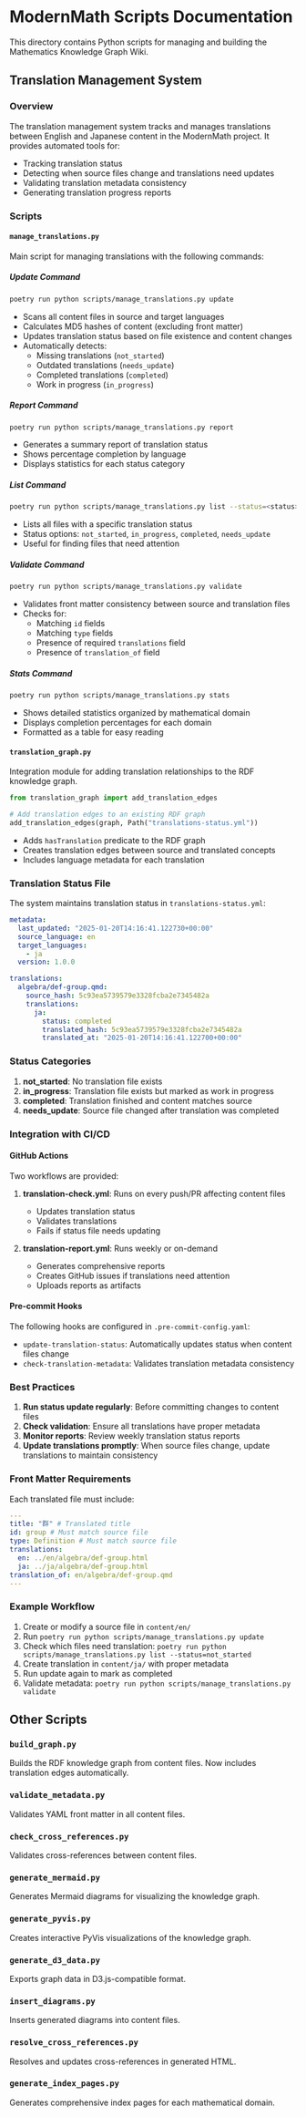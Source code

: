 # ModernMath Scripts Documentation

This directory contains Python scripts for managing and building the Mathematics Knowledge Graph Wiki.

## Translation Management System

### Overview

The translation management system tracks and manages translations between English and Japanese content in the ModernMath project. It provides automated tools for:

- Tracking translation status
- Detecting when source files change and translations need updates
- Validating translation metadata consistency
- Generating translation progress reports

### Scripts

#### `manage_translations.py`

Main script for managing translations with the following commands:

##### Update Command

```bash
poetry run python scripts/manage_translations.py update
```

- Scans all content files in source and target languages
- Calculates MD5 hashes of content (excluding front matter)
- Updates translation status based on file existence and content changes
- Automatically detects:
  - Missing translations (`not_started`)
  - Outdated translations (`needs_update`)
  - Completed translations (`completed`)
  - Work in progress (`in_progress`)

##### Report Command

```bash
poetry run python scripts/manage_translations.py report
```

- Generates a summary report of translation status
- Shows percentage completion by language
- Displays statistics for each status category

##### List Command

```bash
poetry run python scripts/manage_translations.py list --status=<status>
```

- Lists all files with a specific translation status
- Status options: `not_started`, `in_progress`, `completed`, `needs_update`
- Useful for finding files that need attention

##### Validate Command

```bash
poetry run python scripts/manage_translations.py validate
```

- Validates front matter consistency between source and translation files
- Checks for:
  - Matching `id` fields
  - Matching `type` fields
  - Presence of required `translations` field
  - Presence of `translation_of` field

##### Stats Command

```bash
poetry run python scripts/manage_translations.py stats
```

- Shows detailed statistics organized by mathematical domain
- Displays completion percentages for each domain
- Formatted as a table for easy reading

#### `translation_graph.py`

Integration module for adding translation relationships to the RDF knowledge graph.

```python
from translation_graph import add_translation_edges

# Add translation edges to an existing RDF graph
add_translation_edges(graph, Path("translations-status.yml"))
```

- Adds `hasTranslation` predicate to the RDF graph
- Creates translation edges between source and translated concepts
- Includes language metadata for each translation

### Translation Status File

The system maintains translation status in `translations-status.yml`:

```yaml
metadata:
  last_updated: "2025-01-20T14:16:41.122730+00:00"
  source_language: en
  target_languages:
    - ja
  version: 1.0.0

translations:
  algebra/def-group.qmd:
    source_hash: 5c93ea5739579e3328fcba2e7345482a
    translations:
      ja:
        status: completed
        translated_hash: 5c93ea5739579e3328fcba2e7345482a
        translated_at: "2025-01-20T14:16:41.122700+00:00"
```

### Status Categories

1. **not_started**: No translation file exists
2. **in_progress**: Translation file exists but marked as work in progress
3. **completed**: Translation finished and content matches source
4. **needs_update**: Source file changed after translation was completed

### Integration with CI/CD

#### GitHub Actions

Two workflows are provided:

1. **translation-check.yml**: Runs on every push/PR affecting content files
   - Updates translation status
   - Validates translations
   - Fails if status file needs updating

2. **translation-report.yml**: Runs weekly or on-demand
   - Generates comprehensive reports
   - Creates GitHub issues if translations need attention
   - Uploads reports as artifacts

#### Pre-commit Hooks

The following hooks are configured in `.pre-commit-config.yaml`:

- `update-translation-status`: Automatically updates status when content files change
- `check-translation-metadata`: Validates translation metadata consistency

### Best Practices

1. **Run status update regularly**: Before committing changes to content files
2. **Check validation**: Ensure all translations have proper metadata
3. **Monitor reports**: Review weekly translation status reports
4. **Update translations promptly**: When source files change, update translations to maintain consistency

### Front Matter Requirements

Each translated file must include:

```yaml
---
title: "群" # Translated title
id: group # Must match source file
type: Definition # Must match source file
translations:
  en: ../en/algebra/def-group.html
  ja: ../ja/algebra/def-group.html
translation_of: en/algebra/def-group.qmd
---
```

### Example Workflow

1. Create or modify a source file in `content/en/`
2. Run `poetry run python scripts/manage_translations.py update`
3. Check which files need translation: `poetry run python scripts/manage_translations.py list --status=not_started`
4. Create translation in `content/ja/` with proper metadata
5. Run update again to mark as completed
6. Validate metadata: `poetry run python scripts/manage_translations.py validate`

## Other Scripts

### `build_graph.py`

Builds the RDF knowledge graph from content files. Now includes translation edges automatically.

### `validate_metadata.py`

Validates YAML front matter in all content files.

### `check_cross_references.py`

Validates cross-references between content files.

### `generate_mermaid.py`

Generates Mermaid diagrams for visualizing the knowledge graph.

### `generate_pyvis.py`

Creates interactive PyVis visualizations of the knowledge graph.

### `generate_d3_data.py`

Exports graph data in D3.js-compatible format.

### `insert_diagrams.py`

Inserts generated diagrams into content files.

### `resolve_cross_references.py`

Resolves and updates cross-references in generated HTML.

### `generate_index_pages.py`

Generates comprehensive index pages for each mathematical domain.

